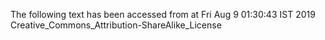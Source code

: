 The following text has been accessed from at Fri Aug 9 01:30:43 IST 2019
Creative_Commons_Attribution-ShareAlike_License
